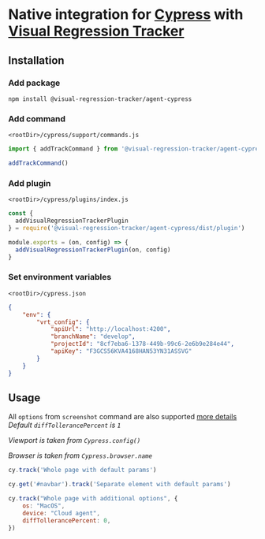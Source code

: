 # Native integration for [Cypress](https://www.cypress.io/) with [Visual Regression Tracker](https://github.com/Visual-Regression-Tracker/Visual-Regression-Tracker)

## Installation
### Add package
`npm install @visual-regression-tracker/agent-cypress`

### Add command 
`<rootDir>/cypress/support/commands.js`
```js
import { addTrackCommand } from '@visual-regression-tracker/agent-cypress/dist/commands'

addTrackCommand()
```

### Add plugin 
`<rootDir>/cypress/plugins/index.js`
```js
const {
  addVisualRegressionTrackerPlugin
} = require('@visual-regression-tracker/agent-cypress/dist/plugin')

module.exports = (on, config) => {
  addVisualRegressionTrackerPlugin(on, config)
}
```
### Set environment variables
`<rootDir>/cypress.json`
```json
{
    "env": {
        "vrt_config": {
            "apiUrl": "http://localhost:4200",
            "branchName": "develop",
            "projectId": "8cf7eba6-1378-449b-99c6-2e6b9e284e44",
            "apiKey": "F3GCS56KVA4168HAN53YN31ASSVG"
        }
    }
}
```

## Usage
All `options` from `screenshot` command are also supported [more details](https://docs.cypress.io/api/commands/screenshot.html#Arguments)
_Default `diffTollerancePercent` is `1`_

_Viewport is taken from `Cypress.config()`_

_Browser is taken from `Cypress.browser.name`_
```js
cy.track('Whole page with default params')

cy.get('#navbar').track('Separate element with default params')

cy.track("Whole page with additional options", {
    os: "MacOS",
    device: "Cloud agent",
    diffTollerancePercent: 0,
})
```
